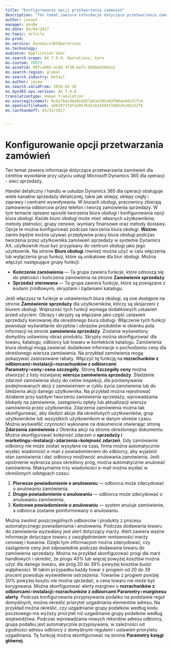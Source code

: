```yaml
---
title: "Konfigurowanie opcji przetwarzania zamówień"
description: "Ten temat zawiera informacje dotyczące przetwarzania zamówień dla centrów wywołanie przy użyciu usługi Microsoft Dynamics 365 dla operacji - sieci sprzedaży."
author: josaw1
manager: AnnBe
ms.date: 04/04/2017
ms.topic: article
ms.prod: 
ms.service: Dynamics365Operations
ms.technology: 
audience: Application User
ms.search.scope: AX 7.0.0, Operations, Core
ms.custom: 78973
ms.assetid: 09fca083-ac0d-4f30-baf2-bb00a626be12
ms.search.region: global
ms.search.industry: Retail
ms.author: josaw
ms.search.validFrom: 2016-02-28
ms.dyn365.ops.version: AX 7.0.0
translationtype: Human Translation
ms.sourcegitcommit: 0c6a7bdc4ba82dd57ab3e395e6dfb0ae4de31fc4
ms.openlocfilehash: eb62073fdfa50576d2c613594f3d85cbc0b322f6
ms.lasthandoff: 03/31/2017


---
```


# <a name="set-up-order-processing-options"></a>Konfigurowanie opcji przetwarzania zamówień

Ten temat zawiera informacje dotyczące przetwarzania zamówień dla centrów wywołanie przy użyciu usługi Microsoft Dynamics 365 dla operacji - sieci sprzedaży. 

Handel detaliczny i handlu w usłudze Dynamics 365 dla operacji obsługuje wiele kanałów sprzedaży detalicznej, takie jak sklepy, sklepy cegły i zaprawy i centrami wywoływania. W biurach obsługi, pracownicy zbierają zamówienia odbiorców przez telefon i tworzą zamówienia sprzedaży. W tym temacie opisano sposób tworzenia biura obsługi i konfigurowania opcji biura obsługi. Każde biuro obsługi może mieć własnych użytkowników, metody płatności, grupy cenowe, wymiary finansowe oraz metody dostawy. Opcje te można konfigurować podczas tworzenia biura obsługi. **Ważne:** zanim będzie można używać przepływów pracy biura obsługi podczas tworzenia przez użytkownika zamówień sprzedaży w systemie Dynamics AX, użytkownik musi być przypisany do centrum obsługi jako jego użytkownik. Na stronie **Biuro obsługi** również można użyć w celu włączenia lub wyłączenia grup funkcji, które są unikatowe dla biur obsługi. Można włączyć następujące grupy funkcji:

-   **Kończenie zamówienia** — Ta grupa zawiera funkcje, które odnoszą się do płatności i kończenia zamówienia na stronie **Zamówienie sprzedaży**.
-   **Sprzedaż sterowana** — Ta grupa zawiera funkcje, które są powiązane z kodami źródłowymi, skryptami i żądaniami katalogu.

Jeśli włączysz te funkcje w ustawieniach biura obsługi, są one dostępne na stronie **Zamówienie sprzedaży** dla użytkowników, którzy są skojarzeni z biurem obsługi. Większość tych funkcji wymaga dodatkowych ustawień przed użyciem. Obrazy i skrypty są włączane jako część ustawień sprzedaży kierowanej dla określonego biura obsługi. Włączenie tych funkcji powoduje wyświetlanie skryptów i obrazów produktów w okienku pola informacji na stronie **zamówienia sprzedaży**. Zostanie wyświetlony domyślny ustawiony obraz produktu. Skrypty można skonfigurować dla towaru, katalogu, odbiorcy lub towaru w kontekście katalogu. Zamówienia biura obsługi mogą zawierać dodatkowe informacje o pochodzeniu ceny dla określonego wiersza zamówienia. Na przykład zamówienia mogą pokazywać zastosowane rabaty. Włączyć tę funkcję na **rozrachunków z odbiorcami**&gt;**instalacji**&gt;**rozrachunków z odbiorcami Parametry**&gt;**ceny**&gt;**cena szczegóły**. Stronę **Szczegóły ceny** można otworzyć z listy rozwijanej **wiersza zamówienia sprzedaży**. Śledzenie zdarzeń zamówienia służy do celów inspekcji, dla porównywania podejmowanych akcji z zamówieniem w cyklu życia zamówienia lub do śledzenia akcji danego użytkownika. Na przykład można rejestrować działanie przy każdym tworzeniu zamówienia sprzedaży, wprowadzania blokady na zamówienie, zastąpieniu opłaty lub aktualizacji wiersza zamówienia przez użytkownika. Zdarzenia zamówienia można tak skonfigurować, aby śledzić akcje dla określonych użytkowników, grup użytkowników lub wszystkich użytkownikom w danym okresie czasu. Można wyświetlić czynności wykonane na dokumencie otwierając stronę **Zdarzenia zamówienia** z Okienka akcji na stronie określonego dokumentu. Można skonfigurować kolejność zdarzeń o **sprzedaży i marketingu**&gt;**instalacji**&gt;**zdarzenia**&gt;**kolejność zdarzeń**. Gdy zamówienie odbiorcy nie może zostać wysyłane na czas, firma można automatycznie wysłać wiadomość e-mail z powiadomieniem do odbiorcy, aby wyjaśnić stan zamówienia i dać odbiorcy możliwość anulowania zamówienia. Jeśli opóźnienie wykracza poza określony próg, można automatycznie anulować zamówienia. Maksymalnie trzy wiadomości e-mail można wysłać w określonych odstępach czasu:

1.  **Pierwsze powiadomienie o anulowaniu** — odbiorca może zdecydować o anulowaniu zamówienia.
2.  **Drugie powiadomienie o anulowaniu** — odbiorca może zdecydować o anulowaniu zamówienia.
3.  **Końcowe powiadomienie o anulowaniu** — system anuluje zamówienie, a odbiorca zostanie poinformowany o anulowaniu.

Można zwolnić poszczególnych odbiorców i produkty z procesu automatycznego powiadamiania i anulowania. Podczas dodawania towaru do zamówienia wyzwalany jest alert dotyczący marży. Alert zawiera ważne informacje dotyczące towaru z uwzględnieniem rentowności marży cenowej i towarów. Dzięki tym informacjom można zdecydować, czy zastąpienie ceny jest odpowiednie podczas dodawania towaru do zamówienia sprzedaży. Można na przykład skonfigurować progi dla marż handlowych i określić, że progu 40% lub więcej powyżej kosztów można użyć dla danego towaru, ale próg 20 do 39% powyżej kosztów budzi wątpliwości. W takim przypadku każdy towar z progiem od 20 do 39 procent powoduje wyświetlenie ostrzeżenia. Towarów z progiem poniżej 20% powyżej kosztu nie można sprzedać, a cena towaru nie może być korygowana. Można skonfigurować alerty margines o **rozrachunków z odbiorcami**&gt;**instalacji**&gt;**rozrachunków z odbiorcami Parametry**&gt;**marginesu alerty**. Podczas konfigurowania przypisywania podatku na podstawie reguł domyślnych, można określić priorytet uzgadniania elementów adresu. Na przykład można określić, czy uzgadnianie grupy podatków według kodu pocztowego ma wyższy priorytet niż uzgadnianie grupy podatków według województwa. Podczas wprowadzania nowych rekordów adresu odbiorcy, grupa podatku jest automatycznie przypisywana, w zależności od zgodności adresu odbiorcy z domyślnymi regułami i ustawień priorytetu uzgadniania. Tę funkcję można skonfigurować na stronie **Parametry księgi głównej**.


